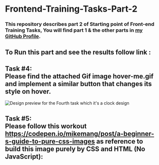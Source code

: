 # Frontend-Training-Tasks-Part-2

### This repository describes part 2 of Starting point of Front-end Training Tasks, You will find part 1 & the other parts in <a href="https://github.com/Sh0aib-Ja0allah?tab=repositories">my GitHub Profile</a>.

## To Run this part and see the results follow link : <br />

## Task #4: <br />Please find the attached Gif image hover-me.gif and implement a similar button that changes its style on hover.

![Design preview for the Fourth task which it's a clock design](./clockDesign.gif)

## Task #5: <br />Please follow this workout https://codepen.io/mikemang/post/a-beginner-s-guide-to-pure-css-images as reference to build this image purely by CSS and HTML (No JavaScript):
